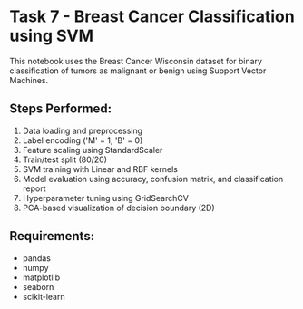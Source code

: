 # Task 7 - Breast Cancer Classification using SVM

This notebook uses the Breast Cancer Wisconsin dataset for binary classification of tumors as malignant or benign using Support Vector Machines.

## Steps Performed:
1. Data loading and preprocessing
2. Label encoding ('M' = 1, 'B' = 0)
3. Feature scaling using StandardScaler
4. Train/test split (80/20)
5. SVM training with Linear and RBF kernels
6. Model evaluation using accuracy, confusion matrix, and classification report
7. Hyperparameter tuning using GridSearchCV
8. PCA-based visualization of decision boundary (2D)

## Requirements:
- pandas
- numpy
- matplotlib
- seaborn
- scikit-learn
